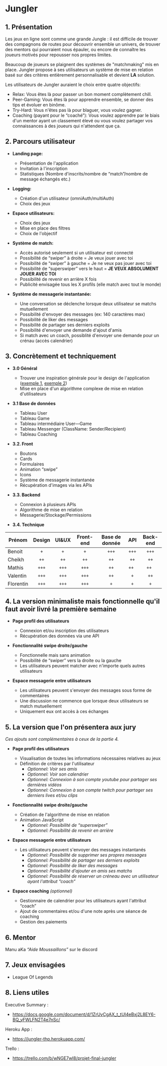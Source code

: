 # Jungler 

## 1. Présentation

Les jeux en ligne sont comme une grande Jungle : il est difficile de trouver des compagnons de routes pour découvrir ensemble un univers, de trouver des mentors qui pourraient nous épauler, ou encore de connaître les joueurs motivés pour repousser nos propres limites.

Beaucoup de joueurs se plaignent des systèmes de "matchmaking" mis en place. Jungler propose à ses utilisateurs un système de mise en relation basé sur des critères entièrement personnalisable et devient **LA** solution.

Les utilisateurs de Jungler auraient le choix entre quatre objectifs:

* Relax: Vous êtes là pour passer un bon moment complètement chill.
* Peer-Gaming: Vous êtes là pour apprendre ensemble, se donner des tips et évoluer en binôme.
* Try-Hard: Vous n'êtes pas là pour blaguer, vous voulez gagner.
* Coaching (payant pour le “coaché”): Vous voulez apprendre par le biais d'un mentor ayant un classement élevé ou vous voulez partager vos connaissances à des joueurs qui n'attendent que ça.



## 2. Parcours utilisateur

* **Landing page:** 
    * Présentation de l'application
    * Invitation à l'inscription
	* Statistiques (Nombre d'inscrits/nombre de “match”/nombre de message échangés etc.)

* **Logging:**
    * Création d'un utilisateur (omniAuth/multiAuth)
	* Choix des jeux

* **Espace utilisateurs:**
    * Choix des jeux
	* Mise en place des filtres
	* Choix de l'objectif

* **Système de match:**
    * Accès autorisé seulement si un utilisateur est connecté
	* Possibilité de “swiper” à droite = Je veux jouer avec toi
	* Possibilité de “swiper” à gauche = Je ne veux pas jouer avec toi
	* Possibilité de “superswiper” vers le haut = **JE VEUX ABSOLUMENT JOUER AVEC TOI**
	* Possibilité de revenir en arrière X fois
	* Publicité envisagée tous les X profils (elle match avec tout le monde)

* **Système de messagerie instantanée:**
    * Une conversation se déclenche lorsque deux utilisateur se matchs mutuellement
	* Possibilité d'envoyer des messages (ex: 140 caractères max)
	* Possibilité de liker des messages
	* Possibilité de partager ses derniers exploits
	* Possibilité d'envoyer une demande d'ajout d'amis
	* Si match avec un coach, possiblité d'envoyer une demande pour un crénau (accès calendrier)




## 3. Concrètement et techniquement

* **3.0 Général**

    * Trouver une inspiration générale pour le design de l'application ([exemple 1](https://dribbble.com/shots/15661139-PlayStation-Dashboard), [exemple 2](https://dribbble.com/shots/14196209-Gamer-Game-Launcher-App))
    * Mise en place d'un algorithme complexe de mise en relation d'utilisateurs

* **3.1 Base de données**

    * Tableau User
	* Tableau Game
	* Tableau intermédiaire User—Game
	* Tableau Messenger (ClassName: Sender/Recipient)
	* Tableau Coaching

* **3.2. Front**

    * Boutons
	* Cards
	* Formulaires
	* Animation “swipe”
	* Icons
	* Système de messagerie instantanée
	* Récupération d'images via les APIs

* **3.3. Backend**

    * Connexion à plusieurs APIs
	* Algorithme de mise en relation
	* Messagerie/Stockage/Permissions

* **3.4. Technique**

| Prénom    | Design | UI&UX | Front-end | Base de donnée | API   | Back-end |
| --------- |:------:|:-----:|:---------:|:--------------:|:-----:|:--------:|
| Benoit    | `+`    | `+`   | `+`       | `+++`          | `+++` | `+++`    | 
| Cheikh    | `++`   | `++`  | `++`      | `++`           | `++`  | `++`     |
| Mathis    | `+++`  | `+++` | `+++`     | `++`           | `++ ` | `++ `    |    
| Valentin  | `+++`  | `+++` | `+++`     | `++`           | `+`   | `++`     | 
| Florentin | `+++`  | `+++` | `+++`     | `+`            | `+`   | `+`      |       




## 4. La version minimaliste mais fonctionnelle qu'il faut avoir livré la première semaine

* **Page profil des utilisateurs**

    * Connexion et/ou inscription des utilisateurs
    * Récupération des données via une API

* **Fonctionnalité swipe droite/gauche**

    * Fonctionnelle mais sans animation
	* Possibilité de “swiper” vers la droite ou la gauche
	* Les utilisateurs peuvent matcher avec n'importe quels autres utilisateurs

* **Espace messagerie entre utilisateurs**

    * Les utilisateurs peuvent s'envoyer des messages sous forme de commentaires
	* Une discussion ne commence que lorsque deux utilisateurs se match mutuellement
    * Uniquement eux ont accès à ces échanges




## 5. La version que l'on présentera aux jury

*Ces ajouts sont complémentaires à ceux de la partie 4.*

* **Page profil des utilisateurs**

    * Visualisation de toutes les informations nécessaires relatives au jeux
    * Définition de critères par l'utilisateur
        * *Optionnel: Voir ses amis*
	    * *Optionnel: Voir son calendrier*
		* *Optionnel: Connexion à son compte youtube pour partager ses dernières vidéos*
		* *Optionnel: Connexion à son compte twitch pour partager ses derniers lives et/ou clips*

* **Fonctionnalité swipe droite/gauche**

	* Création de l'algorithme de mise en relation
	* Animation JavaScript
	    * *Optionnel: Possibilité de “superswiper”*
	    * *Optionnel: Possibilité de revenir en arrière*

* **Espace messagerie entre utilisateurs**

    * Les utilisateurs peuvent s'envoyer des messages instantanés
        * *Optionnel: Possibilité de supprimer ses propres messages*
	    * *Optionnel: Possibilité de partager ses derniers exploits*
	    * *Optionnel: Possibilité de liker des messages*
	    * *Optionnel: Possibilité d'ajouter en amis ses matchs*
	    * *Optionnel: Possibilité de réserver un créneau avec un utilisateur ayant l'attribut “coach”*

* **Espace coaching** *(optionnel)*

	* Gestionnaire de calendrier pour les utilisateurs ayant l'attribut “coach”
    * Ajout de commentaires et/ou d'une note après une séance de coaching
	* Gestion des paiements




## 6. Mentor

Manu aKa *“Aide Moussaillons”* sur le discord

## 7. Jeux envisagées

* League Of Legends

## 8. Liens utiles

Executive Summary :
* https://docs.google.com/document/d/1ZrUvCgAX_t_tUI4eBxj2L8EY6-BQ_yFWLFN2T4e7nSc/

Heroku App :
* https://jungler-thp.herokuapp.com/

Trello :
* https://trello.com/b/wNGE7wl8/projet-final-jungler